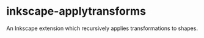 # inkscape-applytransforms
An Inkscape extension which recursively applies transformations to shapes.

